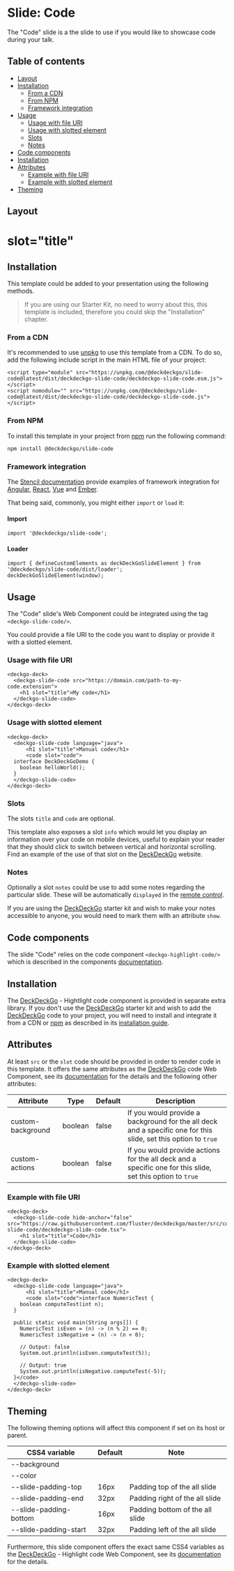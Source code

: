 # Slide: Code

The "Code" slide is a the slide to use if you would like to showcase code during your talk.

## Table of contents

- [Layout](#app-slide-code-layout)
- [Installation](#app-slide-code-installation)
  - [From a CDN](#app-slide-code-from-a-cdn)
  - [From NPM](#app-slide-code-from-npm)
  - [Framework integration](#app-slide-code-framework-integration)
- [Usage](#app-slide-code-usage)
  - [Usage with file URI](#app-slide-code-usage-with-file-uri)
  - [Usage with slotted element](#app-slide-code-usage-with-slotted-element)
  - [Slots](#app-slide-code-slots)
  - [Notes](#app-slide-code-notes)
- [Code components](#app-slide-code-code-components)
- [Installation](#app-slide-code-installation)
- [Attributes](#app-slide-code-attributes)
  - [Example with file URI](#app-slide-code-example-with-file-uri)
  - [Example with slotted element](#app-slide-code-example-with-slotted-element)
- [Theming](#app-slide-code-theming)

## Layout

<div class="container ion-margin">
  <deckgo-deck embedded={true}>
    <deckgo-slide-code src="https://raw.githubusercontent.com/deckgo/deckdeckgo/master/webcomponents/slides/code/src/components/slide/deckdeckgo-slide-code.tsx">
          <h1 slot="title">slot="title"</h1>
        </deckgo-slide-code>
  </deckgo-deck>
</div>

## Installation

This template could be added to your presentation using the following methods.

> If you are using our Starter Kit, no need to worry about this, this template is included, therefore you could skip the "Installation" chapter.
 
### From a CDN

It's recommended to use [unpkg](https://unpkg.com/) to use this template from a CDN. To do so, add the following include script in the main HTML file of your project:

```
<script type="module" src="https://unpkg.com/@deckdeckgo/slide-code@latest/dist/deckdeckgo-slide-code/deckdeckgo-slide-code.esm.js"></script>
<script nomodule="" src="https://unpkg.com/@deckdeckgo/slide-code@latest/dist/deckdeckgo-slide-code/deckdeckgo-slide-code.js"></script>
```

### From NPM

To install this template in your project from [npm](https://www.npmjs.com/package/@deckdeckgo/core) run the following command:

```bash
npm install @deckdeckgo/slide-code
```

### Framework integration

The [Stencil documentation](https://stenciljs.com/docs/overview) provide examples of framework integration for [Angular](https://stenciljs.com/docs/angular), [React](https://stenciljs.com/docs/react), [Vue](https://stenciljs.com/docs/vue) and [Ember](https://stenciljs.com/docs/ember).

That being said, commonly, you might either `import` or `load` it:

#### Import

```
import '@deckdeckgo/slide-code';
```

#### Loader

```
import { defineCustomElements as deckDeckGoSlideElement } from '@deckdeckgo/slide-code/dist/loader';
deckDeckGoSlideElement(window);
```

## Usage

The "Code" slide's Web Component could be integrated using the tag `<deckgo-slide-code/>`.

You could provide a file URI to the code you want to display or provide it with a slotted element.

### Usage with file URI

```
<deckgo-deck>
  <deckgo-slide-code src="https://domain.com/path-to-my-code.extension">
    <h1 slot="title">My code</h1>
  </deckgo-slide-code>
</deckgo-deck>  
```

### Usage with slotted element

```
<deckgo-deck>
  <deckgo-slide-code language="java">
      <h1 slot="title">Manual code</h1>
      <code slot="code">
  interface DeckDeckGoDemo {
    boolean helloWorld();
  }
  </deckgo-slide-code>
</deckgo-deck>  
```

### Slots

The slots `title` and `code` are optional.

This template also exposes a slot `info` which would let you display an information over your code on mobile devices, useful to explain your reader that they should click to switch between vertical and horizontal scrolling. Find an example of the use of that slot on the [DeckDeckGo] website.

### Notes

Optionally a slot `notes` could be use to add some notes regarding the particular slide. These will be automatically `displayed` in the [remote control](https://deckdeckgo.app).

If you are using the [DeckDeckGo] starter kit and wish to make your notes accessible to anyone, you would need to mark them with an attribute `show`.

## Code components

The slide "Code" relies on the code component `<deckgo-highlight-code/>` which is described in the components [documentation](https://github.com/deckgo/deckdeckgo/blob/master/doc/components/components.md).

## Installation

The [DeckDeckGo] - Hightlight code component is provided in separate extra library. If you don't use the [DeckDeckGo] starter kit and wish to add the [DeckDeckGo] code to your project, you will need to install and integrate it from a CDN or [npm](https://www.npmjs.com/package/@deckdeckgo/highlight-code) as described in its [installation guide](https://docs.deckdeckgo.com/components/code#app-components-highlight-code-getting-started).

## Attributes

At least `src` or the `slot` code should be provided in order to render code in this template. It offers the same attributes as the [DeckDeckGo] code Web Component, see its [documentation](https://docs.deckdeckgo.com/components/code) for the details and the following other attributes:

| Attribute                      | Type   | Default   | Description   |
| -------------------------- |-----------------|-----------------|-----------------|
| custom-background | boolean | false | If you would provide a background for the all deck and a specific one for this slide, set this option to `true` |
| custom-actions | boolean | false | If you would provide actions for the all deck and a specific one for this slide, set this option to `true` |

### Example with file URI

```
<deckgo-deck>
  <deckgo-slide-code hide-anchor="false" src="https://raw.githubusercontent.com/fluster/deckdeckgo/master/src/components/slides/deckdeckgo-slide-code/deckdeckgo-slide-code.tsx">
    <h1 slot="title">Code</h1>
  </deckgo-slide-code>
</deckgo-deck>
```

### Example with slotted element

```
<deckgo-deck>
  <deckgo-slide-code language="java">
      <h1 slot="title">Manual code</h1>
      <code slot="code">interface NumericTest {
    boolean computeTest(int n);
  }
  
  public static void main(String args[]) {
    NumericTest isEven = (n) -> (n % 2) == 0;
    NumericTest isNegative = (n) -> (n < 0);
  
    // Output: false
    System.out.println(isEven.computeTest(5));
  
    // Output: true
    System.out.println(isNegative.computeTest(-5));
  }</code>
  </deckgo-slide-code>
</deckgo-deck>  
```

## Theming

The following theming options will affect this component if set on its host or parent.

| CSS4 variable                      | Default | Note |
| -------------------------- |-----------------|-----------------|
| --background |  |  |
| --color |  |  |
| --slide-padding-top | 16px | Padding top of the all slide |
| --slide-padding-end | 32px | Padding right of the all slide |
| --slide-padding-bottom | 16px | Padding bottom of the all slide |
| --slide-padding-start | 32px | Padding left of the all slide |

Furthermore, this slide component offers the exact same CSS4 variables as the [DeckDeckGo] - Highlight code Web Component, see its [documentation](https://docs.deckdeckgo.com/components/code) for the details.

[DeckDeckGo]: https://deckdeckgo.com